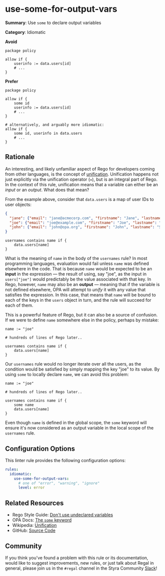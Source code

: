 # use-some-for-output-vars

**Summary**: Use `some` to declare output variables

**Category**: Idiomatic

**Avoid**
```rego
package policy

allow if {
    userinfo := data.users[id]
    # ...
}
```

**Prefer**
```rego
package policy

allow if {
    some id
    userinfo := data.users[id]
    # ...
}

# alternatively, and arguably more idiomatic:
allow if {
    some id, userinfo in data.users
    # ...
}
```

## Rationale

An interesting, and likely unfamiliar aspect of Rego for developers coming from other languages, is the concept of
[unification](https://en.wikipedia.org/wiki/Unification_(computer_science)). Unification happens not just explicitly via
the unification operator (`=`), but is an integral part of Rego. In the context of this rule, unification means that a
variable can either be an _input_ or an _output_. What does that mean?

From the example above, consider that `data.users` is a map of user IDs to user objects:

```json
{
  "jane": {"email": "jane@acmecorp.com", "firstname": "Jane", "lastname": "Doe"},
  "joe": {"email": "joe@example.com", "firstname": "Joe", "lastname": "Bloggs"},
  "john": {"email": "john@opa.org", "firstname": "John", "lastname": "Smith"}
}
```

```rego
usernames contains name if {
    data.users[name]
}
```

What is the meaning of `name` in the body of the `usernames` rule? In most programming languages, evaluation would
fail unless `name` was defined elsewhere in the code. That is because `name` would be expected to be an **input** in the
expression — the result of using, say "joe", as the input in `users["joe"]` would predictably be the value associated
with that key. In Rego, however, `name` may also be an **output** — meaning that if the variable is not defined
elsewhere, OPA will attempt to _unify_ it with any value that satisfies the expression. In this case, that means that
`name` will be bound to each of the keys in the `users` object in turn, and the rule will succeed for each of them.

This is a powerful feature of Rego, but it can also be a source of confusion. If we were to define `name` somewhere
else in the policy, perhaps by mistake:

```rego
name := "joe"

# hundreds of lines of Rego later..

usernames contains name if {
    data.users[name]
}
```

Our `usernames` rule would no longer iterate over all the users, as the condition would be satisfied by simply mapping
the key "joe" to its value. By using `some` to locally declare `name`, we can avoid this problem:

```rego
name := "joe"

# hundreds of lines of Rego later..

usernames contains name if {
    some name
    data.users[name]
}
```

Even though `name` is defined in the global scope, the `some` keyword will ensure it's now considered as an output
variable in the local scope of the `usernames` rule.

## Configuration Options

This linter rule provides the following configuration options:

```yaml
rules:
  idiomatic:
    use-some-for-output-vars:
      # one of "error", "warning", "ignore"
      level: error
```

## Related Resources

- Rego Style Guide: [Don't use undeclared variables](https://github.com/StyraInc/rego-style-guide#dont-use-undeclared-variables)
- OPA Docs: [The `some` keyword](https://www.openpolicyagent.org/docs/policy-language/#some-keyword)
- Wikipedia: [Unification](https://en.wikipedia.org/wiki/Unification_(computer_science))
- GitHub: [Source Code](https://github.com/open-policy-agent/regal/blob/main/bundle/regal/rules/idiomatic/use-some-for-output-vars/use_some_for_output_vars.rego)

## Community

If you think you've found a problem with this rule or its documentation, would like to suggest improvements, new rules,
or just talk about Regal in general, please join us in the `#regal` channel in the Styra Community
[Slack](https://inviter.co/styra)!

